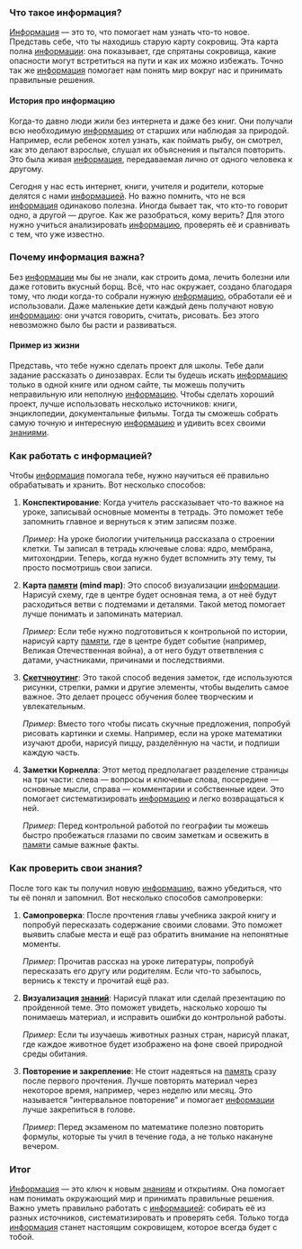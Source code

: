 ### Что такое информация?

[Информация](KIDBOOK/learning/knowledge_structure/concepts/Информация.md) — это то, что помогает нам узнать что-то новое. Представь себе, что ты находишь старую карту сокровищ. Эта карта полна [информации](KIDBOOK/learning/knowledge_structure/concepts/Информация.md): она показывает, где спрятаны сокровища, какие опасности могут встретиться на пути и как их можно избежать. Точно так же [информация](KIDBOOK/learning/knowledge_structure/concepts/Информация.md) помогает нам понять мир вокруг нас и принимать правильные решения.

#### История про информацию

Когда-то давно люди жили без интернета и даже без книг. Они получали всю необходимую [информацию](KIDBOOK/learning/knowledge_structure/concepts/Информация.md) от старших или наблюдая за природой. Например, если ребенок хотел узнать, как поймать рыбу, он смотрел, как это делают взрослые, слушал их объяснения и пытался повторить. Это была живая [информация](KIDBOOK/learning/knowledge_structure/concepts/Информация.md), передаваемая лично от одного человека к другому.

Сегодня у нас есть интернет, книги, учителя и родители, которые делятся с нами [информацией](KIDBOOK/learning/knowledge_structure/concepts/Информация.md). Но важно помнить, что не вся [информация](KIDBOOK/learning/knowledge_structure/concepts/Информация.md) одинаково полезна. Иногда бывает так, что кто-то говорит одно, а другой — другое. Как же разобраться, кому верить? Для этого нужно учиться анализировать [информацию](KIDBOOK/learning/knowledge_structure/concepts/Информация.md), проверять её и сравнивать с тем, что уже известно.

### Почему информация важна?

Без [информации](KIDBOOK/learning/knowledge_structure/concepts/Информация.md) мы бы не знали, как строить дома, лечить болезни или даже готовить вкусный борщ. Всё, что нас окружает, создано благодаря тому, что люди когда-то собрали нужную [информацию](KIDBOOK/learning/knowledge_structure/concepts/Информация.md), обработали её и использовали. Даже маленькие дети каждый день получают новую [информацию](KIDBOOK/learning/knowledge_structure/concepts/Информация.md): они учатся говорить, считать, рисовать. Без этого невозможно было бы расти и развиваться.

#### Пример из жизни

Представь, что тебе нужно сделать проект для школы. Тебе дали задание рассказать о динозаврах. Если ты будешь искать [информацию](KIDBOOK/learning/knowledge_structure/concepts/Информация.md) только в одной книге или одном сайте, ты можешь получить неправильную или неполную [информацию](KIDBOOK/learning/knowledge_structure/concepts/Информация.md). Чтобы сделать хороший проект, лучше использовать несколько источников: книги, энциклопедии, документальные фильмы. Тогда ты сможешь собрать самую точную и интересную [информацию](KIDBOOK/learning/knowledge_structure/concepts/Информация.md) и удивить всех своими [знаниями](KIDBOOK/learning/knowledge_structure/concepts/Знание.md).

### Как работать с информацией?

Чтобы [информация](KIDBOOK/learning/knowledge_structure/concepts/Информация.md) помогала тебе, нужно научиться её правильно обрабатывать и хранить. Вот несколько способов:

1. **Конспектирование**: Когда учитель рассказывает что-то важное на уроке, записывай основные моменты в тетрадь. Это поможет тебе запомнить главное и вернуться к этим записям позже.
   
   _Пример_: На уроке биологии учительница рассказала о строении клетки. Ты записал в тетрадь ключевые слова: ядро, мембрана, митохондрии. Теперь, когда нужно будет вспомнить эту тему, ты просто посмотришь свои записи.

2. **Карта [памяти](KIDBOOK/learning/knowledge_structure/concepts/Память.md) (mind map)**: Это способ визуализации [информации](KIDBOOK/learning/knowledge_structure/concepts/Информация.md). Нарисуй схему, где в центре будет основная тема, а от неё будут расходиться ветви с подтемами и деталями. Такой метод помогает лучше понимать и запоминать материал.

   _Пример_: Если тебе нужно подготовиться к контрольной по истории, нарисуй карту [памяти](KIDBOOK/learning/knowledge_structure/concepts/Память.md), где в центре будет событие (например, Великая Отечественная война), а от него будут ответвления с датами, участниками, причинами и последствиями.

3. **[Скетчноутинг](KIDBOOK/learning/knowledge_structure/concepts/Скетчноутинг.md)**: Это такой способ ведения заметок, где используются рисунки, стрелки, рамки и другие элементы, чтобы выделить самое важное. Это делает процесс обучения более творческим и увлекательным.

   _Пример_: Вместо того чтобы писать скучные предложения, попробуй рисовать картинки и схемы. Например, если на уроке математики изучают дроби, нарисуй пиццу, разделённую на части, и подпиши каждую часть.

4. **Заметки Корнелла**: Этот метод предполагает разделение страницы на три части: слева — вопросы и ключевые слова, посередине — основные мысли, справа — комментарии и собственные идеи. Это помогает систематизировать [информацию](KIDBOOK/learning/knowledge_structure/concepts/Информация.md) и легко возвращаться к ней.

   _Пример_: Перед контрольной работой по географии ты можешь быстро пробежаться глазами по своим заметкам и освежить в [памяти](KIDBOOK/learning/knowledge_structure/concepts/Память.md) самые важные факты.

### Как проверить свои знания?

После того как ты получил новую [информацию](KIDBOOK/learning/knowledge_structure/concepts/Информация.md), важно убедиться, что ты её понял и запомнил. Вот несколько способов самопроверки:

1. **Самопроверка**: После прочтения главы учебника закрой книгу и попробуй пересказать содержание своими словами. Это поможет выявить слабые места и ещё раз обратить внимание на непонятные моменты.

   _Пример_: Прочитав рассказ на уроке литературы, попробуй пересказать его другу или родителям. Если что-то забылось, вернись к тексту и прочитай ещё раз.

2. **Визуализация [знаний](KIDBOOK/learning/knowledge_structure/concepts/Знание.md)**: Нарисуй плакат или сделай презентацию по пройденной теме. Это поможет увидеть, насколько хорошо ты понимаешь материал, и исправить ошибки до контрольной работы.

   _Пример_: Если ты изучаешь животных разных стран, нарисуй плакат, где каждое животное будет изображено на фоне своей природной среды обитания.

3. **Повторение и закрепление**: Не стоит надеяться на [память](KIDBOOK/learning/knowledge_structure/concepts/Память.md) сразу после первого прочтения. Лучше повторять материал через некоторое время, например, через неделю или месяц. Это называется "интервальное повторение" и помогает [информации](KIDBOOK/learning/knowledge_structure/concepts/Информация.md) лучше закрепиться в голове.

   _Пример_: Перед экзаменом по математике полезно повторить формулы, которые ты учил в течение года, а не только накануне вечером.

### Итог

[Информация](KIDBOOK/learning/knowledge_structure/concepts/Информация.md) — это ключ к новым [знаниям](KIDBOOK/learning/knowledge_structure/concepts/Знание.md) и открытиям. Она помогает нам понимать окружающий мир и принимать правильные решения. Важно уметь правильно работать с [информацией](KIDBOOK/learning/knowledge_structure/concepts/Информация.md): собирать её из разных источников, систематизировать и проверять себя. Только тогда [информация](KIDBOOK/learning/knowledge_structure/concepts/Информация.md) станет настоящим сокровищем, которое всегда будет с тобой.